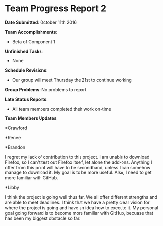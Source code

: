 # Team Progress Report 2 

**Date Submitted**: October 11th 2016

**Team Accomplishments**:
* Beta of Component 1 


**Unfinished Tasks**:
* None

**Schedule Revisions**:
* Our group will meet Thursday the 21st to continue working 

**Group Problems**:
No problems to report 

**Late Status Reports**:
* All team members completed their work on-time 


**Team Members Updates** 

*Crawford

*Renee

*Brandon 

I regret my lack of contribution to this project. I am unable to download Firefox, so I can't test out Firefox itself, let alone the add-ons. Anything I offer from this point will have to be secondhand, unless I can somehow manage to download it. My goal is to be more useful. Also, I need to get more familiar with GitHub.

*Libby 

I think the project is going well thus far. We all offer different strengths and are able to meet deadlines. I think that we have a pretty clear vision for where the project is going and have an idea how to execute it. My personal goal going forward is to become more familiar with GitHub, becuase that has been my biggest obstacle so far. 
